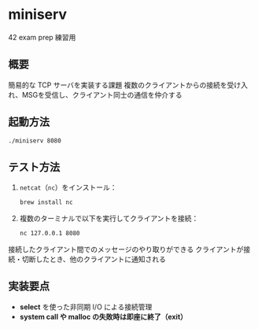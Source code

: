 # miniserv
42 exam prep
練習用

## 概要

簡易的な TCP サーバを実装する課題
複数のクライアントからの接続を受け入れ、MSGを受信し、クライアント同士の通信を仲介する

## 起動方法

```bash
./miniserv 8080
```

## テスト方法

1. `netcat`（`nc`）をインストール：
   ```bash
   brew install nc
   ```

2. 複数のターミナルで以下を実行してクライアントを接続：
   ```bash
   nc 127.0.0.1 8080
   ```
接続したクライアント間でのメッセージのやり取りができる
クライアントが接続・切断したとき、他のクライアントに通知される

## 実装要点

- **select** を使った非同期 I/O による接続管理
- **system call や malloc の失敗時は即座に終了（exit）**
